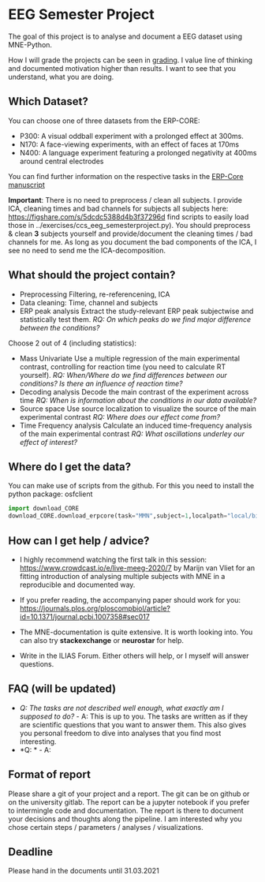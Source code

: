 # EEG Semester Project

The goal of this project is to analyse and document a EEG dataset using MNE-Python.

How I will grade the projects can be seen in [grading](grading.md). I value line of thinking and documented motivation higher than results. I want to see that you understand, what you are doing.

## Which Dataset?
You can choose one of three datasets from the ERP-CORE:

- P300: A visual oddball experiment with a prolonged effect at 300ms.
- N170: A face-viewing experiments, with an effect of faces at 170ms
- N400: A language experiment featuring a prolonged negativity at 400ms around central electrodes

You can find further information on the respective tasks in the [ERP-Core manuscript](https://doi.org/10.1016/j.neuroimage.2020.117465)

**Important**: There is no need to preprocess / clean all subjects. I provide ICA, cleaning times and bad channels for subjects all subjects here: https://figshare.com/s/5dcdc5388d4b3f37296d find scripts to easily load those in ../exercises/ccs_eeg_semesterproject.py). You should preprocess & clean **3** subjects yourself and provide/document the cleaning times / bad channels for me. As long as you document the bad components of the ICA, I see no need to send me the ICA-decomposition.

## What should the project contain?
- Preprocessing
        Filtering, re-referencening, ICA
- Data cleaning:
        Time, channel and subjects
- ERP peak analysis
        Extract the study-relevant ERP peak subjectwise and statistically test them. *RQ: On which peaks do we find major difference between the conditions?*

Choose 2 out of 4 (including statistics):
- Mass Univariate
        Use a multiple regression of the main experimental contrast, controlling for reaction time (you need to calculate RT yourself). *RQ: When/Where do we find differences between our conditions? Is there an influence of reaction time?*
- Decoding analysis
        Decode the main contrast of the experiment across time *RQ: When is information about the conditions in our data available?*
- Source space
        Use source localization to visualize the source of the main experimental contrast *RQ: Where does our effect come from?*
- Time Frequency analysis
        Calculate an induced time-frequency analysis of the main experimental contrast *RQ: What oscillations underley our effect of interest?*


## Where do I get the data?
You can make use of scripts from the github.
For this you need to install the python package: osfclient
```python
import download_CORE
download_CORE.download_erpcore(task="MMN",subject=1,localpath="local/bids/")
```

## How can I get help / advice?
- I highly recommend watching the first talk in this session: https://www.crowdcast.io/e/live-meeg-2020/7 by Marijn van Vliet for an fitting introduction of analysing multiple subjects with MNE in a reproducible and documented way.
- If you prefer reading, the accompanying paper should work for you: https://journals.plos.org/ploscompbiol/article?id=10.1371/journal.pcbi.1007358#sec017

- The MNE-documentation is quite extensive. It is worth looking into. You can also try **stackexchange** or **neurostar** for help.
- Write in the ILIAS Forum. Either others will help, or I myself will answer questions.

## FAQ (will be updated)
- *Q: The tasks are not described well enough, what exactly am I supposed to do?* - A: This is up to you. The tasks are written as if they are scientific questions that you want to answer them. This also gives you personal freedom to dive into analyses that you find most interesting.
- *Q: * - A:

## Format of report
Please share a git of your project and a report. The git can be on github or on the university gitlab. The report can be a jupyter notebook if you prefer to intermingle code and documentation. The report is there to document your decisions and thoughts along the pipeline. I am interested why you chose certain steps / parameters / analyses / visualizations.

## Deadline
Please hand in the documents until 31.03.2021
